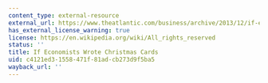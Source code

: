 ```yaml
---
content_type: external-resource
external_url: https://www.theatlantic.com/business/archive/2013/12/if-economists-wrote-christmas-cards/282493/
has_external_license_warning: true
license: https://en.wikipedia.org/wiki/All_rights_reserved
status: ''
title: If Economists Wrote Christmas Cards
uid: c4121ed3-1558-471f-81ad-cb273d9f5ba5
wayback_url: ''
---
```

